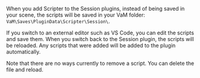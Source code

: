 When you add Scripter to the Session plugins, instead of being saved in your scene, the scripts will be saved in your VaM folder: `VaM\Saves\PluginData\Scripter\Session\`.

If you switch to an external editor such as VS Code, you can edit the scripts and save them. When you switch back to the Session plugin, the scripts will be reloaded. Any scripts that were added will be added to the plugin automatically.

Note that there are no ways currently to remove a script. You can delete the file and reload.
